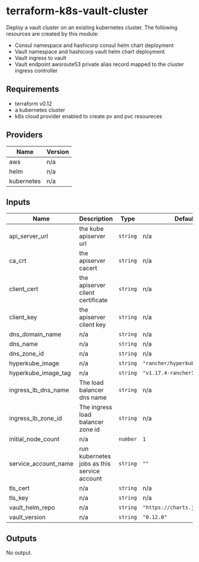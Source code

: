 # terraform-k8s-vault-cluster
Deploy a vault cluster on an existing kubernetes cluster. The following resources are created by this module:

* Consul namespace and hashicorp consul helm chart deployment
* Vault namespace and hashicorp vault helm chart deployment
* Vault ingress to vault
* Vault endpoint awsroute53 private alias record mapped to the cluster ingress controller

## Requirements

* terraform v0.12
* a kubernetes cluster
* k8s cloud provider enabled to create pv and pvc resoureces

## Providers

| Name | Version |
|------|---------|
| aws | n/a |
| helm | n/a |
| kubernetes | n/a |

## Inputs

| Name | Description | Type | Default | Required |
|------|-------------|------|---------|:--------:|
| api\_server\_url | the kube apiserver url | `string` | n/a | yes |
| ca\_crt | the apiserver cacert | `string` | n/a | yes |
| client\_cert | the apiserver client certificate | `string` | n/a | yes |
| client\_key | the apiserver client key | `string` | n/a | yes |
| dns\_domain\_name | n/a | `string` | n/a | yes |
| dns\_name | n/a | `string` | n/a | yes |
| dns\_zone\_id | n/a | `string` | n/a | yes |
| hyperkube\_image | n/a | `string` | `"rancher/hyperkube"` | no |
| hyperkube\_image\_tag | n/a | `string` | `"v1.17.4-rancher1"` | no |
| ingress\_lb\_dns\_name | The load balancer dns name | `string` | n/a | yes |
| ingress\_lb\_zone\_id | The ingress load balancer zone id | `string` | n/a | yes |
| initial\_node\_count | n/a | `number` | `1` | no |
| service\_account\_name | run kubernetes jobs as this service account | `string` | `""` | no |
| tls\_cert | n/a | `string` | n/a | yes |
| tls\_key | n/a | `string` | n/a | yes |
| vault\_helm\_repo | n/a | `string` | `"https://charts.jetstack.io"` | no |
| vault\_version | n/a | `string` | `"0.12.0"` | no |

## Outputs

No output.
